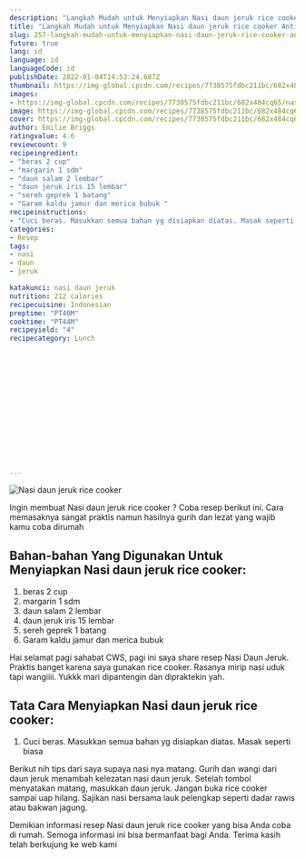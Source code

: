 ```yaml
---
description: "Langkah Mudah untuk Menyiapkan Nasi daun jeruk rice cooker Anti Gagal"
title: "Langkah Mudah untuk Menyiapkan Nasi daun jeruk rice cooker Anti Gagal"
slug: 257-langkah-mudah-untuk-menyiapkan-nasi-daun-jeruk-rice-cooker-anti-gagal
future: true
lang: id
language: id
languageCode: id
publishDate: 2022-01-04T14:53:24.687Z 
thumbnail: https://img-global.cpcdn.com/recipes/7738575fdbc211bc/682x484cq65/nasi-daun-jeruk-rice-cooker-foto-resep-utama.png
images:
- https://img-global.cpcdn.com/recipes/7738575fdbc211bc/682x484cq65/nasi-daun-jeruk-rice-cooker-foto-resep-utama.png
image: https://img-global.cpcdn.com/recipes/7738575fdbc211bc/682x484cq65/nasi-daun-jeruk-rice-cooker-foto-resep-utama.png
cover: https://img-global.cpcdn.com/recipes/7738575fdbc211bc/682x484cq65/nasi-daun-jeruk-rice-cooker-foto-resep-utama.png
author: Emilie Briggs
ratingvalue: 4.6
reviewcount: 9
recipeingredient:
- "beras 2 cup"
- "margarin 1 sdm"
- "daun salam 2 lembar"
- "daun jeruk iris 15 lembar"
- "sereh geprek 1 batang"
- "Garam kaldu jamur dan merica bubuk "
recipeinstructions:
- "Cuci beras. Masukkan semua bahan yg disiapkan diatas. Masak seperti biasa"
categories:
- Resep
tags:
- nasi
- daun
- jeruk

katakunci: nasi daun jeruk 
nutrition: 212 calories
recipecuisine: Indonesian
preptime: "PT40M"
cooktime: "PT44M"
recipeyield: "4"
recipecategory: Lunch


     
    
    
    
    
    
    
    
    
    
    
      
    
---
```



![Nasi daun jeruk rice cooker](https://img-global.cpcdn.com/recipes/7738575fdbc211bc/682x484cq65/nasi-daun-jeruk-rice-cooker-foto-resep-utama.png)

Ingin membuat Nasi daun jeruk rice cooker ? Coba resep berikut ini. Cara memasaknya sangat praktis namun hasilnya gurih dan lezat yang wajib kamu coba dirumah

<!--inarticleads1-->

## Bahan-bahan Yang Digunakan Untuk Menyiapkan Nasi daun jeruk rice cooker:

1. beras 2 cup
1. margarin 1 sdm
1. daun salam 2 lembar
1. daun jeruk iris 15 lembar
1. sereh geprek 1 batang
1. Garam kaldu jamur dan merica bubuk 

Hai selamat pagi sahabat CWS, pagi ini saya share resep Nasi Daun Jeruk. Praktis banget karena saya gunakan rice cooker. Rasanya mirip nasi uduk tapi wangiiii. Yukkk mari dipantengin dan dipraktekin yah. 

<!--inarticleads2-->

## Tata Cara Menyiapkan Nasi daun jeruk rice cooker:

1. Cuci beras. Masukkan semua bahan yg disiapkan diatas. Masak seperti biasa


Berikut nih tips dari saya supaya nasi nya matang. Gurih dan wangi dari daun jeruk menambah kelezatan nasi daun jeruk. Setelah tombol menyatakan matang, masukkan daun jeruk. Jangan buka rice cooker sampai uap hilang. Sajikan nasi bersama lauk pelengkap seperti dadar rawis atau bakwan jagung. 

Demikian informasi  resep Nasi daun jeruk rice cooker   yang bisa Anda coba di rumah. Semoga informasi ini bisa bermanfaat bagi Anda. Terima kasih telah berkujung ke web kami

